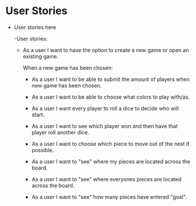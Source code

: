 # User Stories

- User stories here


  -User stories:

  - As a user I want to have the option to create a new game or open an existing game.

    When a new game has been chosen:

      - As a user I want to be able to submit the amount of players when new game has been chosen.

      - As a user I want to be able to choose what colors to play with/as.

      - As a user I want every player to roll a dice to decide who will start.

      - As a user I want to see which player won and then have that player roll another dice.

      - As a user I want to choose which piece to move out of the nest if possible.

      - As a user I want to "see" where my pieces are located across the board.

      - As a user I want to "see" where everyones pieces are located across the board.

      - As a user I want to "see" how many pieces have entered "goal".
